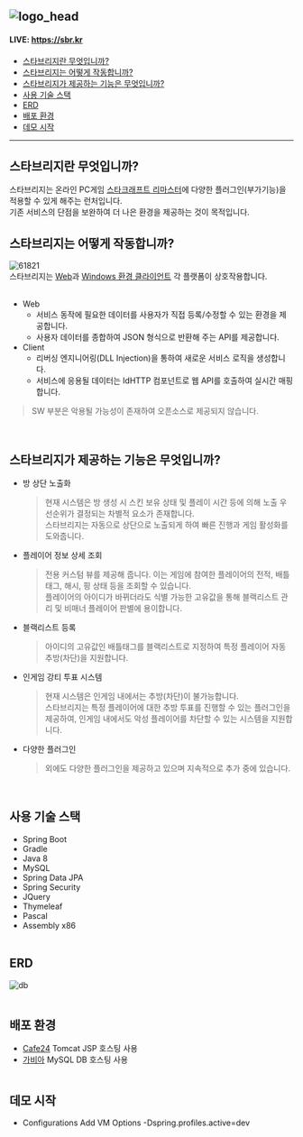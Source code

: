 ![logo_head](https://user-images.githubusercontent.com/99597985/165504535-f40d4f23-07a0-41fb-a3ad-a34e0c455302.svg)
----------
#### LIVE: https://sbr.kr
* [스타브리지란 무엇입니까?](#스타브리지란-무엇입니까)
* [스타브리지는 어떻게 작동합니까?](#스타브리지는-어떻게-작동합니까)
* [스타브리지가 제공하는 기능은 무엇입니까?](#스타브리지가-제공하는-기능은-무엇입니까)
* [사용 기술 스택](#사용-기술-스택)
* [ERD](#ERD)
* [배포 환경](#배포-환경)
* [데모 시작](#데모-시작)
----------

## 스타브리지란 무엇입니까?
스타브리지는 온라인 PC게임 [스타크래프트 리마스터](https://starcraft.com)에 다양한 플러그인(부가기능)을 적용할 수 있게 해주는 런처입니다.<br/>
기존 서비스의 단점을 보완하여 더 나은 환경을 제공하는 것이 목적입니다.

## 스타브리지는 어떻게 작동합니까?
![61821](https://user-images.githubusercontent.com/99597985/165524184-c3870d45-e65b-42c1-98fb-0f9a2faaeef5.png)<br/>
스타브리지는 [Web](https://sbr.kr)과 [Windows 환경 클라이언트](https://sbr.kr/install) 각 플랫폼이 상호작용합니다.<br/><br/>
* Web
  * 서비스 동작에 필요한 데이터를 사용자가 직접 등록/수정할 수 있는 환경을 제공합니다.
  * 사용자 데이터를 종합하여 JSON 형식으로 반환해 주는 API를 제공합니다.
* Client
  * 리버싱 엔지니어링(DLL Injection)을 통하여 새로운 서비스 로직을 생성합니다.
  * 서비스에 응용될 데이터는 IdHTTP 컴포넌트로 웹 API를 호출하여 실시간 매핑합니다.
> SW 부분은 악용될 가능성이 존재하여 오픈소스로 제공되지 않습니다.
   <br/>
   
## 스타브리지가 제공하는 기능은 무엇입니까?
* 방 상단 노출화
  > 현재 시스템은 방 생성 시 스킨 보유 상태 및 플레이 시간 등에 의해 노출 우선순위가 결정되는 차별적 요소가 존재합니다.<br/>
  > 스타브리지는 자동으로 상단으로 노출되게 하여 빠른 진행과 게임 활성화를 도와줍니다.
* 플레이어 정보 상세 조회
  > 전용 커스텀 뷰를 제공해 줍니다. 이는 게임에 참여한 플레이어의 전적, 배틀태그, 해시, 핑 상태 등을 조회할 수 있습니다.<br/>
  > 플레이어의 아이디가 바뀌더라도 식별 가능한 고유값을 통해 블랙리스트 관리 및 비매너 플레이어 판별에 용이합니다.
* 블랙리스트 등록
  > 아이디의 고유값인 배틀태그를 블랙리스트로 지정하여 특정 플레이어 자동 추방(차단)을 지원합니다.
* 인게임 강티 투표 시스템
  > 현재 시스템은 인게임 내에서는 추방(차단)이 불가능합니다.</br>
  > 스타브리지는 특정 플레이어에 대한 추방 투표를 진행할 수 있는 플러그인을 제공하여, 인게임 내에서도 악성 플레이어를 차단할 수 있는 시스템을 지원합니다.</br>
* 다양한 플러그인
  > 외에도 다양한 플러그인을 제공하고 있으며 지속적으로 추가 중에 있습니다.
   <br/>
   
## 사용 기술 스택
* Spring Boot
* Gradle
* Java 8
* MySQL
* Spring Data JPA
* Spring Security
* JQuery
* Thymeleaf
* Pascal
* Assembly x86<br/><br/>

## ERD
![db](https://user-images.githubusercontent.com/99597985/165548999-fc6003bc-77bf-4844-9914-3fd550675084.PNG)<br/><br/>

## 배포 환경
* [Cafe24](https://www.cafe24.com) Tomcat JSP 호스팅 사용
* [가비아](https://domain.gabia.com/) MySQL DB 호스팅 사용<br/><br/>

## 데모 시작
* Configurations Add VM Options -Dspring.profiles.active=dev
